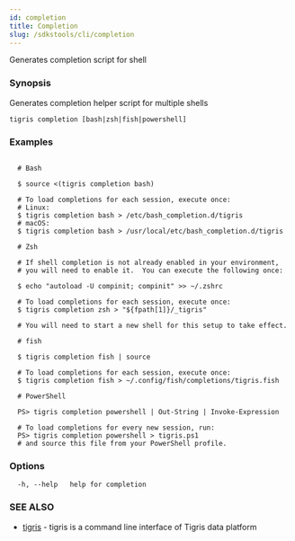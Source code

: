 ```yaml
---
id: completion
title: Completion
slug: /sdkstools/cli/completion
---
```


Generates completion script for shell

### Synopsis

Generates completion helper script for multiple shells

```
tigris completion [bash|zsh|fish|powershell]
```

### Examples

```

  # Bash

  $ source <(tigris completion bash)

  # To load completions for each session, execute once:
  # Linux:
  $ tigris completion bash > /etc/bash_completion.d/tigris
  # macOS:
  $ tigris completion bash > /usr/local/etc/bash_completion.d/tigris

  # Zsh

  # If shell completion is not already enabled in your environment,
  # you will need to enable it.  You can execute the following once:

  $ echo "autoload -U compinit; compinit" >> ~/.zshrc

  # To load completions for each session, execute once:
  $ tigris completion zsh > "${fpath[1]}/_tigris"

  # You will need to start a new shell for this setup to take effect.

  # fish

  $ tigris completion fish | source

  # To load completions for each session, execute once:
  $ tigris completion fish > ~/.config/fish/completions/tigris.fish

  # PowerShell

  PS> tigris completion powershell | Out-String | Invoke-Expression

  # To load completions for every new session, run:
  PS> tigris completion powershell > tigris.ps1
  # and source this file from your PowerShell profile.

```

### Options

```
  -h, --help   help for completion
```

### SEE ALSO

- [tigris](tigris.md) - tigris is a command line interface of Tigris data platform
